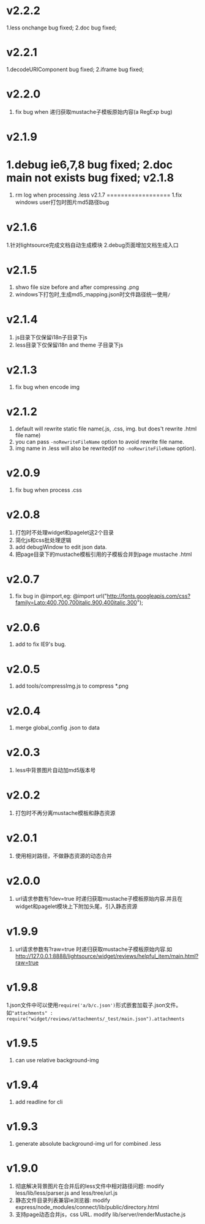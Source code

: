 v2.2.2
==================
1.less onchange bug fixed;
2.doc bug fixed;

v2.2.1
==================
1.decodeURIComponent bug fixed;
2.iframe bug fixed;

v2.2.0
==================
1. fix bug when 递归获取mustache子模板原始内容(a RegExp bug)

v2.1.9
==================
1.debug ie6,7,8 bug fixed;
2.doc main not exists bug fixed;
v2.1.8
==================
1. rm log when processing .less
v2.1.7
==================
1.fix windows user打包时图片md5路径bug

v2.1.6
==================
1.针对lightsource完成文档自动生成模块
2.debug页面增加文档生成入口

v2.1.5
==================
1. shwo file size before and after compressing .png 
2. windows下打包时,生成md5_mapping.json时文件路径统一使用`/` 

v2.1.4
==================
1. js目录下仅保留i18n子目录下js
2. less目录下仅保留i18n and theme 子目录下js

v2.1.3
==================
1. fix bug when encode img


v2.1.2
==================
1. default will rewrite static file name(.js, .css, img. but does't rewrite .html file name)
2. you can pass `-noRewriteFileName` option to avoid rewrite file name.
3. img name in .less will also be rewrited(if no `-noRewriteFileName` option).

v2.0.9
==================
1. fix bug when process .css

v2.0.8
==================
1. 打包时不处理widget和pagelet这2个目录
2. 简化js和css批处理逻辑
3. add debugWindow to edit json data.
4. 把page目录下的mustache模板引用的子模板合并到page mustache .html

v2.0.7
==================
1. fix bug in @import,eg: @import url("http://fonts.googleapis.com/css?family=Lato:400,700,700italic,900,400italic,300");

v2.0.6
==================
1. add <meta http-equiv="X-UA-Compatible" content="IE=edge" /> to fix IE9's bug.

v2.0.5
==================
1. add tools/compressImg.js to compress *.png

v2.0.4
==================
1. merge global_config  .json  to data

v2.0.3
==================
1. less中背景图片自动加md5版本号

v2.0.2
==================
1. 打包时不再分离mustache模板和静态资源

v2.0.1
==================
1. 使用相对路径，不做静态资源的动态合并

v2.0.0
==================
1. url请求参数有?dev=true 时递归获取mustache子模板原始内容.并且在widget和pagelet模块上下附加头尾，引入静态资源

v1.9.9
==================
1. url请求参数有?raw=true 时递归获取mustache子模板原始内容.如 http://127.0.0.1:8888/lightsource/widget/reviews/helpful_item/main.html?raw=true 

v1.9.8
==================
1.json文件中可以使用`require('a/b/c.json')`形式嵌套加载子.json文件。如`"attachments" : require("widget/reviews/attachments/_test/main.json").attachments`

v1.9.5
==================
1. can use relative background-img


v1.9.4
==================
1. add readline for cli


v1.9.3
==================
1. generate absolute background-img url for combined .less

v1.9.0 
==================
1. 彻底解决背景图片在合并后的less文件中相对路径问题: modify less/lib/less/parser.js and less/tree/url.js
2. 静态文件目录列表兼容ie浏览器: modify express/node_modules/connect/lib/public/directory.html
3. 支持page动态合并js，css URL. modify lib/server/renderMustache.js
